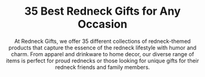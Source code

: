 ---
layout: post
title: 35 Best Redneck Gifts for Any Occasion
subtitle: At Redneck Gifts, we offer 35 different collections of redneck-themed products that capture the essence of the redneck lifestyle with humor and charm. From apparel and drinkware to home decor, our diverse range of items is perfect for proud rednecks or those looking for unique gifts for their redneck friends and family members.
header-img: "img/post/2023/09/copied/redneck-gifts.jpg"
header-style: text
permalink: "/redneck-gifts/"
catalog: true
tags:
  - Recipients 
  - Men
---  